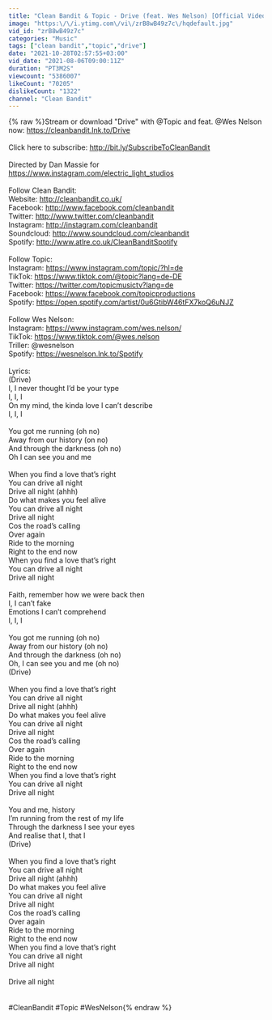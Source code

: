 ```yaml
---
title: "Clean Bandit & Topic - Drive (feat. Wes Nelson) [Official Video]"
image: "https:\/\/i.ytimg.com\/vi\/zrB8wB49z7c\/hqdefault.jpg"
vid_id: "zrB8wB49z7c"
categories: "Music"
tags: ["clean bandit","topic","drive"]
date: "2021-10-28T02:57:55+03:00"
vid_date: "2021-08-06T09:00:11Z"
duration: "PT3M2S"
viewcount: "5386007"
likeCount: "70205"
dislikeCount: "1322"
channel: "Clean Bandit"
---
```

{% raw %}Stream or download &quot;Drive&quot; with @Topic and feat. @Wes Nelson now: <a rel="nofollow" target="blank" href="https://cleanbandit.lnk.to/Drive">https://cleanbandit.lnk.to/Drive</a><br /><br />Click here to subscribe: <a rel="nofollow" target="blank" href="http://bit.ly/SubscribeToCleanBandit">http://bit.ly/SubscribeToCleanBandit</a><br /><br />Directed by Dan Massie for <a rel="nofollow" target="blank" href="https://www.instagram.com/electric_light_studios">https://www.instagram.com/electric_light_studios</a><br /><br />Follow Clean Bandit:<br />Website: <a rel="nofollow" target="blank" href="http://cleanbandit.co.uk/">http://cleanbandit.co.uk/</a><br />Facebook: <a rel="nofollow" target="blank" href="http://www.facebook.com/cleanbandit">http://www.facebook.com/cleanbandit</a> <br />Twitter: <a rel="nofollow" target="blank" href="http://www.twitter.com/cleanbandit">http://www.twitter.com/cleanbandit</a> <br />Instagram: <a rel="nofollow" target="blank" href="http://instagram.com/cleanbandit">http://instagram.com/cleanbandit</a><br />Soundcloud: <a rel="nofollow" target="blank" href="http://www.soundcloud.com/cleanbandit">http://www.soundcloud.com/cleanbandit</a><br />Spotify: <a rel="nofollow" target="blank" href="http://www.atlre.co.uk/CleanBanditSpotify">http://www.atlre.co.uk/CleanBanditSpotify</a><br /><br />Follow Topic:<br />Instagram: <a rel="nofollow" target="blank" href="https://www.instagram.com/topic/?hl=de">https://www.instagram.com/topic/?hl=de</a><br />TikTok: <a rel="nofollow" target="blank" href="https://www.tiktok.com/@topic?lang=de-DE">https://www.tiktok.com/@topic?lang=de-DE</a><br />Twitter: <a rel="nofollow" target="blank" href="https://twitter.com/topicmusictv?lang=de">https://twitter.com/topicmusictv?lang=de</a><br />Facebook: <a rel="nofollow" target="blank" href="https://www.facebook.com/topicproductions">https://www.facebook.com/topicproductions</a><br />Spotify: <a rel="nofollow" target="blank" href="https://open.spotify.com/artist/0u6GtibW46tFX7koQ6uNJZ">https://open.spotify.com/artist/0u6GtibW46tFX7koQ6uNJZ</a><br /><br />Follow Wes Nelson:<br />Instagram: <a rel="nofollow" target="blank" href="https://www.instagram.com/wes.nelson/">https://www.instagram.com/wes.nelson/</a> <br />TikTok: <a rel="nofollow" target="blank" href="https://www.tiktok.com/@wes.nelson">https://www.tiktok.com/@wes.nelson</a> <br />Triller: @wesnelson<br />Spotify: <a rel="nofollow" target="blank" href="https://wesnelson.lnk.to/Spotify">https://wesnelson.lnk.to/Spotify</a> <br /><br />Lyrics:<br />(Drive)<br />I, I never thought I’d be your type<br />I, I, I<br />On my mind, the kinda love I can’t describe<br />I, I, I<br /><br />You got me running (oh no)<br />Away from our history (on no)<br />And through the darkness (oh no)<br />Oh I can see you and me<br /><br />When you find a love that’s right <br />You can drive all night<br />Drive all night (ahhh)<br />Do what makes you feel alive<br />You can drive all night<br />Drive all night <br />Cos the road’s calling<br />Over again<br />Ride to the morning<br />Right to the end now<br />When you find a love that’s right <br />You can drive all night<br />Drive all night<br /><br />Faith, remember how we were back then<br />I, I can’t fake <br />Emotions I can’t comprehend <br />I, I, I<br /><br />You got me running (oh no)<br />Away from our history (oh no)<br />And through the darkness (oh no)<br />Oh, I can see you and me (oh no)<br />(Drive)<br /><br />When you find a love that’s right <br />You can drive all night<br />Drive all night (ahhh)<br />Do what makes you feel alive<br />You can drive all night<br />Drive all night <br />Cos the road’s calling<br />Over again<br />Ride to the morning<br />Right to the end now<br />When you find a love that’s right <br />You can drive all night<br />Drive all night<br /><br />You and me, history<br />I’m running from the rest of my life<br />Through the darkness I see your eyes <br />And realise that I, that I <br />(Drive)<br /><br />When you find a love that’s right <br />You can drive all night<br />Drive all night (ahhh)<br />Do what makes you feel alive<br />You can drive all night<br />Drive all night <br />Cos the road’s calling<br />Over again<br />Ride to the morning<br />Right to the end now<br />When you find a love that’s right <br />You can drive all night<br />Drive all night<br /><br />Drive all night<br /><br /><br />#CleanBandit #Topic #WesNelson{% endraw %}
